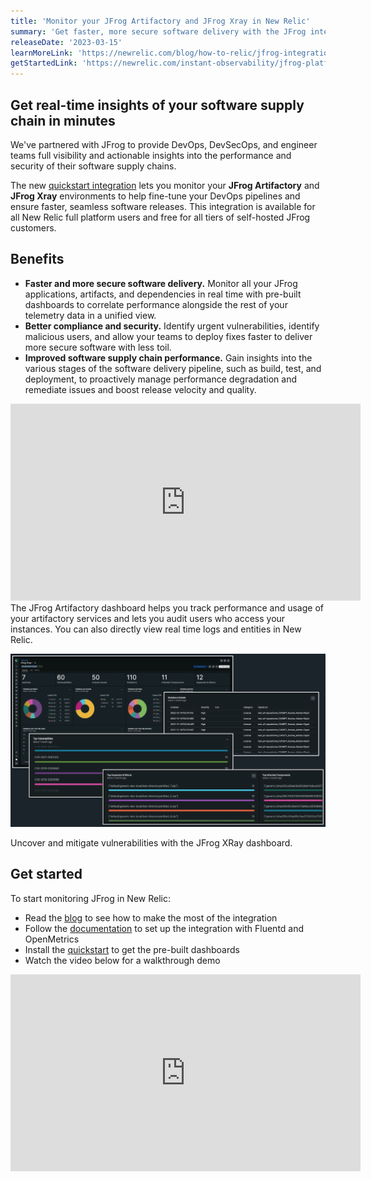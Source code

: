 ```yaml
---
title: 'Monitor your JFrog Artifactory and JFrog Xray in New Relic'
summary: 'Get faster, more secure software delivery with the JFrog integration and quickstart'
releaseDate: '2023-03-15'
learnMoreLink: 'https://newrelic.com/blog/how-to-relic/jfrog-integration' 
getStartedLink: 'https://newrelic.com/instant-observability/jfrog-platform'
---
```


## Get real-time insights of your software supply chain in minutes

We've partnered with JFrog to provide DevOps, DevSecOps, and engineer teams full visibility and actionable insights into the performance and security of their software supply chains. 

The new [quickstart integration](http://newrelic.com/instant-observability/jfrog-platform) lets you monitor your **JFrog Artifactory** and **JFrog Xray** environments to help fine-tune your DevOps pipelines and ensure faster, seamless software releases. This integration is available for all New Relic full platform users and free for all tiers of self-hosted JFrog customers. 

## Benefits

- **Faster and more secure software delivery.** Monitor all your JFrog applications, artifacts, and dependencies in real time with pre-built dashboards to correlate performance alongside the rest of your telemetry data in a unified view.
- **Better compliance and security.** Identify urgent vulnerabilities, identify malicious users, and allow your teams to deploy fixes faster to deliver more secure software with less toil.
- **Improved software supply chain performance.** Gain insights into the various stages of the software delivery pipeline, such as build, test, and deployment, to proactively manage performance degradation and remediate issues and boost release velocity and quality. 


<iframe width="560" height="315" src="https://fast.wistia.net/embed/iframe/d5ywdxo6qr" allow="accelerometer; autoplay; encrypted-media; gyroscope; picture-in-picture" frameBorder="0" allowfullscreen="false" class="css-1b4920d"></iframe>
<figcaption>The JFrog Artifactory dashboard helps you track performance and usage of your artifactory services and lets you audit users who access your instances. You can also directly view real time logs and entities in New Relic.</figcaption>

![Screenshot showing JFrog XRay dashboard in New Relic](./images/JFrog_Xray_dash.png "Screenshot showing JFrog XRay dashboard in New Relic")
<figcaption>Uncover and mitigate vulnerabilities with the JFrog XRay dashboard.</figcaption>


## Get started

To start monitoring JFrog in New Relic:
- Read the [blog](https://newrelic.com/blog/how-to-relic/jfrog-integration) to see how to make the most of the integration
- Follow the [documentation](https://github.com/jfrog/log-analytics-newrelic#readme) to set up the integration with Fluentd and OpenMetrics
- Install the [quickstart](https://newrelic.com/instant-observability/jfrog-platform) to get the pre-built dashboards
- Watch the video below for a walkthrough demo

<iframe width="560" height="315" src="https://www.youtube.com/embed/nHHLvvlPlNQ" title="Monitoring the JFrog Platform in New Relic" frameborder="0" allow="accelerometer; autoplay; clipboard-write; encrypted-media; gyroscope; picture-in-picture; web-share" allowfullscreen></iframe>
